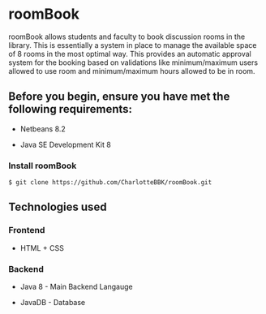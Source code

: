 # roomBook


roomBook allows students and faculty to book discussion rooms in the library. This is essentially a system in place to manage the available space of 8 rooms in the most optimal way. This provides an automatic approval system for the booking based on validations like minimum/maximum users  allowed to use room and minimum/maximum hours allowed to be in room.


## Before you begin, ensure you have met the following requirements:

* Netbeans 8.2

* Java SE Development Kit 8

### Install roomBook

```
$ git clone https://github.com/CharlotteBBK/roomBook.git
```

## Technologies used

### Frontend
* HTML + CSS

### Backend
* Java 8 - Main Backend Langauge

* JavaDB - Database




